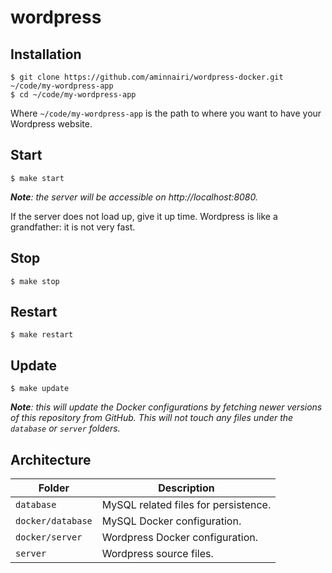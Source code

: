 # wordpress

## Installation

```console
$ git clone https://github.com/aminnairi/wordpress-docker.git ~/code/my-wordpress-app
$ cd ~/code/my-wordpress-app
```

Where `~/code/my-wordpress-app` is the path to where you want to have your Wordpress website.

## Start

```console
$ make start
```

***Note**: the server will be accessible on http://localhost:8080.*

If the server does not load up, give it up time. Wordpress is like a grandfather: it is not very fast.

## Stop

```console
$ make stop
```

## Restart

```console
$ make restart
```

## Update

```console
$ make update
```

***Note**: this will update the Docker configurations by fetching newer versions of this repository from GitHub. This will not touch any files under the `database` or `server` folders.*

## Architecture

Folder | Description
---|---
`database` | MySQL related files for persistence.
`docker/database` | MySQL Docker configuration.
`docker/server` | Wordpress Docker configuration.
`server` | Wordpress source files.